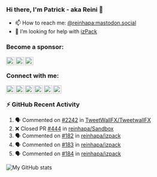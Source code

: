 [bluesky]: https://bsky.app/profile/reini.dev
[facebook]: https://facebook.com/reinhapa
[github]: https://github.com/reinhapa/
[linkedin]: https://linkedin.com/in/preinhart/
[mastodon]: https://mastodon.social/@reinhapa
[twitter]: https://twitter.com/reinhapa
[website]: https://reini.net/
[youtube]: https://www.youtube.com/reinhapa

### Hi there, I'm Patrick - aka Reini 👋

- 📫 How to reach me: [@reinhapa:mastodon.social][mastodon]
- 🤔 I’m looking for help with [izPack](https://github.com/izpack/izpack)

<!--
- 🔭 I’m currently working on ...
- 🌱 I’m currently learning ...
- 👯 I’m looking to collaborate on ...
- 🤔 I’m looking for help with ...
- 💬 Ask me about ...
- 📫 How to reach me: ...
- 😄 Pronouns: ...
- ⚡ Fun fact: ...
-->


### Become a sponsor:

[<img align="left" alt="GitHub Sponsor" title="GitHub Sponsor" width="22px" src="https://cdn.jsdelivr.net/npm/simple-icons@v15/icons/github.svg" />](https://github.com/sponsors/reinhapa)
[<img align="left" alt="Patreon" title="Patreon" width="22px" src="https://cdn.jsdelivr.net/npm/simple-icons@v15/icons/patreon.svg" />](https://www.patreon.com/reinhapa)
[<img align="left" alt="Liberapay" title="Patreon" width="22px" src="https://cdn.jsdelivr.net/npm/simple-icons@v15/icons/liberapay.svg" />](https://liberapay.com/reinhapa)

<br>

### Connect with me:

[<img align="left" alt="my Mastodon account" title="my Mastodon account" width="22px" src="https://cdn.jsdelivr.net/npm/simple-icons@v15/icons/mastodon.svg" />][mastodon]
[<img align="left" alt="my Bluesky account" title="my Bluesky account" width="22px" src="https://cdn.jsdelivr.net/npm/simple-icons@v15/icons/bluesky.svg" />][bluesky]
[<img align="left" alt="my Twitter account" title="my Twitter account" width="22px" src="https://cdn.jsdelivr.net/npm/simple-icons@11/icons/twitter.svg" />][twitter]
[<img align="left" alt="my LinkedIn profile" title="my LinkedIn profile" width="22px" src="https://cdn.jsdelivr.net/npm/simple-icons@v13/icons/linkedin.svg" />][linkedin]
[<img align="left" alt="my GitHub profile" title="my GitHub profile" width="22px" src="https://cdn.jsdelivr.net/npm/simple-icons@v15/icons/github.svg" />][github]
[<img align="left" alt="my Facebook profile" title="my Facebook profile" width="22px" src="https://cdn.jsdelivr.net/npm/simple-icons@v15/icons/facebook.svg" />][facebook]

<!--
[<img align="left" alt="my Youtube videos" title="my Youtube videos" width="22px" src="https://cdn.jsdelivr.net/npm/simple-icons@v15/icons/youtube.svg" />][youtube]
-->
<br>


### :zap: GitHub Recent Activity

<!--START_SECTION:activity-->
1. 🗣 Commented on [#2242](https://github.com/TweetWallFX/TweetwallFX/pull/2242#issuecomment-3421281886) in [TweetWallFX/TweetwallFX](https://github.com/TweetWallFX/TweetwallFX)
2. ❌ Closed PR [#444](undefined) in [reinhapa/Sandbox](https://github.com/reinhapa/Sandbox)
3. 🗣 Commented on [#182](https://github.com/reinhapa/izpack/pull/182#issuecomment-3415648633) in [reinhapa/izpack](https://github.com/reinhapa/izpack)
4. 🗣 Commented on [#183](https://github.com/reinhapa/izpack/pull/183#issuecomment-3415648038) in [reinhapa/izpack](https://github.com/reinhapa/izpack)
5. 🗣 Commented on [#184](https://github.com/reinhapa/izpack/pull/184#issuecomment-3415647146) in [reinhapa/izpack](https://github.com/reinhapa/izpack)
<!--END_SECTION:activity-->

![My GitHub stats](https://github-readme-stats.vercel.app/api?username=reinhapa&count_private=true&show_icons=true)
